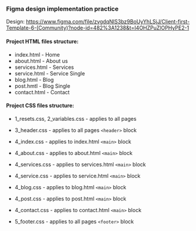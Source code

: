 ### Figma design implementation practice

Design: https://www.figma.com/file/zvgdqNIS3bz9BoUyYhLSjJ/Client-first-Template-6-(Community)?node-id=482%3A1238&t=I4OHZPuZlOPHyPE2-1

#### Project HTML files structure:

- index.html - Home
- about.html - About us
- services.html - Services
- service.html - Service Single
- blog.html - Blog
- post.hmtl - Blog Single
- contact.html - Contact

#### Project CSS files structure:

- 1_resets.css, 2_variables.css - applies to all pages
- 3_header.css - applies to all pages `<header>` block

- 4_index.css - applies to index.html `<main>` block
- 4_about.css - applies to about.html `<main>` block
- 4_services.css - applies to services.html `<main>` block
- 4_service.css - applies to service.html `<main>` block
- 4_blog.css - applies to blog.html `<main>` block
- 4_post.css - applies to post.html `<main>` block
- 4_contact.css - applies to contact.html `<main>` block

- 5_footer.css - applies to all pages `<footer>` block
